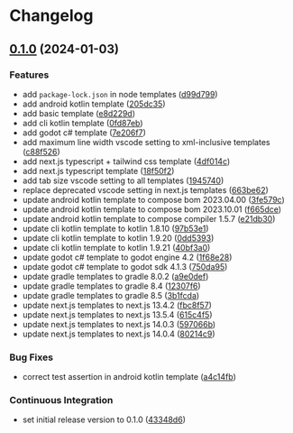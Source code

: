 # Changelog

## [0.1.0](https://github.com/mayekukhisa/skeleton-templates/compare/v0.1.0...v0.1.0) (2024-01-03)


### Features

* add `package-lock.json` in node templates ([d99d799](https://github.com/mayekukhisa/skeleton-templates/commit/d99d799d124bdd7f6a48b60aa034702a955736bb))
* add android kotlin template ([205dc35](https://github.com/mayekukhisa/skeleton-templates/commit/205dc35cc60a4a1562f210891a4d868a4319568e))
* add basic template ([e8d229d](https://github.com/mayekukhisa/skeleton-templates/commit/e8d229db67bdc0e8bcedca91234eb470551f7787))
* add cli kotlin template ([0fd87eb](https://github.com/mayekukhisa/skeleton-templates/commit/0fd87ebb201cb6dd9f97cb4d0e37f6186e4220f8))
* add godot c# template ([7e206f7](https://github.com/mayekukhisa/skeleton-templates/commit/7e206f704d8215f9a3e6363e2a82fa9c1ea01982))
* add maximum line width vscode setting to xml-inclusive templates ([c88f526](https://github.com/mayekukhisa/skeleton-templates/commit/c88f5269f19058494dbedbeefb8e211b53114062))
* add next.js typescript + tailwind css template ([4df014c](https://github.com/mayekukhisa/skeleton-templates/commit/4df014c2440d3027aad52505af780477061ffbec))
* add next.js typescript template ([18f50f2](https://github.com/mayekukhisa/skeleton-templates/commit/18f50f26eb954e1e94a89b543165523b50c027a8))
* add tab size vscode setting to all templates ([1945740](https://github.com/mayekukhisa/skeleton-templates/commit/19457407a0ae07dc4f12be2c94220750b233d196))
* replace deprecated vscode setting in next.js templates ([663be62](https://github.com/mayekukhisa/skeleton-templates/commit/663be62c4653745a89ef57dd6c73124399594122))
* update android kotlin template to compose bom 2023.04.00 ([3fe579c](https://github.com/mayekukhisa/skeleton-templates/commit/3fe579c08fcaa5147cccd26fbee78990fc648209))
* update android kotlin template to compose bom 2023.10.01 ([f665dce](https://github.com/mayekukhisa/skeleton-templates/commit/f665dcec2e7cfc4c5b799300ddbddfade1aee70b))
* update android kotlin template to compose compiler 1.5.7 ([e21db30](https://github.com/mayekukhisa/skeleton-templates/commit/e21db301e8abb93af43158abdf5b7f847ff5d720))
* update cli kotlin template to kotlin 1.8.10 ([97b53e1](https://github.com/mayekukhisa/skeleton-templates/commit/97b53e139a233a1db86b3f02573afa7052807840))
* update cli kotlin template to kotlin 1.9.20 ([0dd5393](https://github.com/mayekukhisa/skeleton-templates/commit/0dd5393290a8613af46a19a44fc73bf23d2916d5))
* update cli kotlin template to kotlin 1.9.21 ([40bf3a0](https://github.com/mayekukhisa/skeleton-templates/commit/40bf3a0da00fc3f396fd768abd7a2deada6ee122))
* update godot c# template to godot engine 4.2 ([1f68e28](https://github.com/mayekukhisa/skeleton-templates/commit/1f68e281854d3a24fe256173231f11bb844ee336))
* update godot c# template to godot sdk 4.1.3 ([750da95](https://github.com/mayekukhisa/skeleton-templates/commit/750da95b9d424bf28e37504ff69528e1aec76e29))
* update gradle templates to gradle 8.0.2 ([a9e0def](https://github.com/mayekukhisa/skeleton-templates/commit/a9e0defdf66a57dca5b12116a7e72ae77b4a6e0e))
* update gradle templates to gradle 8.4 ([12307f6](https://github.com/mayekukhisa/skeleton-templates/commit/12307f62d3a06e80f5bb79d51947b97db3f40d42))
* update gradle templates to gradle 8.5 ([3b1fcda](https://github.com/mayekukhisa/skeleton-templates/commit/3b1fcdaac07582e0ea1de8658b4348c0ea36515b))
* update next.js templates to next.js 13.4.2 ([fbc8f57](https://github.com/mayekukhisa/skeleton-templates/commit/fbc8f5704bd6a117325f9d88786e5de5768cd97f))
* update next.js templates to next.js 13.5.4 ([615c4f5](https://github.com/mayekukhisa/skeleton-templates/commit/615c4f508313d338ee135e8bf2aee3a82276dbde))
* update next.js templates to next.js 14.0.3 ([597066b](https://github.com/mayekukhisa/skeleton-templates/commit/597066b3a637a429cccc0765b2d8f5c14f2969f3))
* update next.js templates to next.js 14.0.4 ([80214c9](https://github.com/mayekukhisa/skeleton-templates/commit/80214c914f2fa7228d633d62d673d96de8c3c660))


### Bug Fixes

* correct test assertion in android kotlin template ([a4c14fb](https://github.com/mayekukhisa/skeleton-templates/commit/a4c14fb8cb0b078b8c36c375c229f8b192448e75))


### Continuous Integration

* set initial release version to 0.1.0 ([43348d6](https://github.com/mayekukhisa/skeleton-templates/commit/43348d6e23d85d5099df3e4e9edfd367c8049684))
